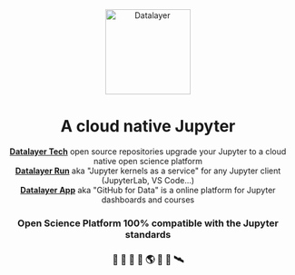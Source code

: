 <div align="center">
  <a href="https://datalayer.io">
    <img
      alt="Datalayer"
      src="https://assets.datalayer.design/datalayer-25.svg"
      width="150"
    />
  </a>
</div>

<h1 align="center">
  A cloud native Jupyter
</h1>

<div align="center">
  <b><a href="https://datalayer.tech" target="_blank">Datalayer Tech</a></b> open source repositories upgrade your Jupyter to a cloud native open science platform
  <br/>
  <b><a href="https://datalayer.run" target="_blank">Datalayer Run</a></b> aka "Jupyter kernels as a service" for any Jupyter client (JupyterLab, VS Code...)
  <br/>
  <b><a href="https://datalayer.app" target="_blank">Datalayer App</a></b> aka "GitHub for Data" is a online platform for Jupyter dashboards and courses
</h2>

<h3 align="center">
  Open Science Platform 100% compatible with the Jupyter standards
</h3>

<h3 align="center">
  🧬 🧪 🔬 📐 🌎 🔭 📡 🛰️
</h3>
